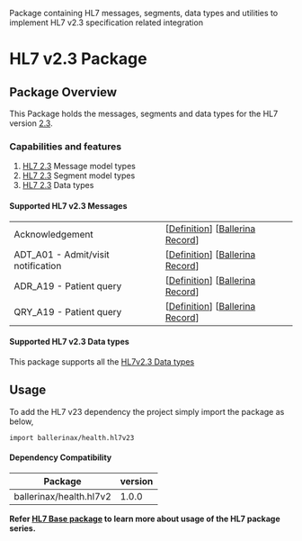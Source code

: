 Package containing HL7 messages, segments, data types and utilities to implement HL7 v2.3 specification related 
integration

# HL7 v2.3 Package

## Package Overview
This Package holds the messages, segments and data types for the HL7 version [2.3](https://www.hl7.org/implement/standards/product_brief.cfm?product_id=140). 

### Capabilities and features
1. [HL7 2.3](https://www.hl7.org/implement/standards/product_brief.cfm?product_id=140) Message model types
2. [HL7 2.3](https://www.hl7.org/implement/standards/product_brief.cfm?product_id=140) Segment model types 
3. [HL7 2.3](https://www.hl7.org/implement/standards/product_brief.cfm?product_id=140) Data types



#### Supported HL7 v2.3 Messages

|                                    |                                                                                                                                                                            |
|------------------------------------|----------------------------------------------------------------------------------------------------------------------------------------------------------------------------|
| Acknowledgement                    | [[Definition](http://www.hl7.eu/HL7v2x/v23/std23/ch2.htm#Heading266)] [[Ballerina Record](https://lib.ballerina.io/ballerinax/health.hl7v23/1.0.0/records/ACK)]    |
| ADT_A01 - Admit/visit notification | [[Definition](http://www.hl7.eu/HL7v2x/v23/std23/ch3.htm#Heading4)] [[Ballerina Record](https://lib.ballerina.io/ballerinax/health.hl7v23/1.0.0/records/ADT_A01)]  |
| ADR_A19 - Patient query            | [[Definition](http://www.hl7.eu/HL7v2x/v23/std23/ch3.htm#Heading22)] [[Ballerina Record](https://lib.ballerina.io/ballerinax/health.hl7v23/1.0.0/records/ADR_A19)] |
| QRY_A19 - Patient query            | [[Definition](http://www.hl7.eu/HL7v2x/v23/std23/ch3.htm#Heading22)] [[Ballerina Record](https://lib.ballerina.io/ballerinax/health.hl7v23/1.0.0/records/QRY_A19)] |

#### Supported HL7 v2.3 Data types

This package supports all the [HL7v2.3 Data types](http://www.hl7.eu/HL7v2x/v23/std23/ch2.htm#Heading21)

## Usage
To add the HL7 v23 dependency the project simply import the package as below,
```ballerina
import ballerinax/health.hl7v23
```
#### Dependency Compatibility

| Package                       | version |
|-------------------------------|---------|
| ballerinax/health.hl7v2       | 1.0.0   |

**Refer [HL7 Base package](https://central.ballerina.io/ballerinax/health.hl7v2) to learn more about usage of 
 the HL7 package series.**
